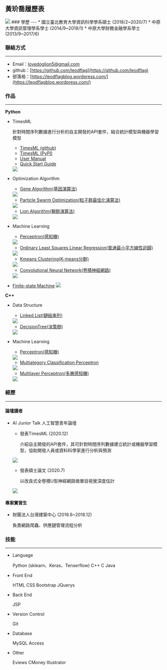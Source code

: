## 黃玠喬履歷表

<style type="text/css">
#img_style {
    border-radius: 200px;
    background-position: left top;
    background-repeat: repeat;
    padding: 80px;
    width: 150px;
    height: 150px;
}
</style>
<img class="img_style" src="/portfolio_img/me.jpg"/>
### 學歷
---
* 國立臺北教育大學資訊科學學系碩士 (2018/2~2020/7)
* 中原大學資訊管理學系學士 (2014/9~2018/1)
* 中原大學財務金融學系學士 (2013/9~2017/6)

### 聯絡方式
---
* Email：lovedoglion5@gmail.com
* github：[https://github.com/leodflag](https://github.com/leodflag)
* 部落格：[https://leodflagblog.wordpress.com/](https://leodflagblog.wordpress.com/)

### 作品
---
**Python**

* TimesML

    針對時間序列數據進行分析的自主開發的API套件，結合統計模型與機器學習模型
    * [TimesML (github)](https://github.com/leodflag/TimesML)
    * [TimesML (PyPI)](https://pypi.org/project/TimesML/)
    * [User Manual](https://leodflag.github.io/TimesML_html/)
    * [Quick Start Guide](https://github.com/leodflag/TimesML/blob/master/TimesML_example.ipynb)
    <img src="/portfolio_img/TimesMLChart.png"/>

* Optimization Algorithm

    * [Gene Algorithm(基因演算法)](https://github.com/leodflag/Python_Optimization-Algorithm)
    <img src="/portfolio_img/gene.png"/>

    * [Particle Swarm Optimization(粒子群最佳化演算法)](https://github.com/leodflag/Python_PSO)
    <img src="/portfolio_img/PSO.png"/>

    * [Lion Algorithm(獅群演算法)](https://github.com/leodflag/Python_LionAlgorithm)
    <img src="/portfolio_img/Lion.png"/>


* Machine Learning

    * [Perceptron(感知機)](https://github.com/leodflag/Python_PLA)
    <img src="/portfolio_img/PLA.png"/>

    * [Ordinary Least Squares Linear Regression(普通最小平方線性迴歸)](https://github.com/leodflag/Python_Linear_Regression)
    <img src="/portfolio_img/linear_reg.png"/>

    * [Kmeans Clustering(K-means分群)](https://github.com/leodflag/Python_Kmeans_Clustering)
    <img src="/portfolio_img/k-means.png"/>

    * [Convolutional Neural Network(卷積神經網路)](https://github.com/leodflag/Python_mnist_keras_cnn)
    <img src="/portfolio_img/CNN.png"/>


* [Finite-state Machine](https://github.com/leodflag/Python_DNA_FSM)
    <img src="/portfolio_img/FSM.png"/>



**C++**

 * Data Structure

    * [Linked List(鏈結串列)](https://github.com/leodflag/CPP_Linked_List)
    <img src="/portfolio_img/linked_list.png"/>

    * [DecisionTree(決策樹)](https://github.com/leodflag/CPP_DecisionTree)
    <img src="/portfolio_img/tree.png"/>


* Machine Learning

    * [Perceptron(感知機)](https://github.com/leodflag/CPP_PLA)
    <img src="/portfolio_img/CPP_PLA.png"/>

    * [Multiategory Classification Perceptron](https://github.com/leodflag/CPP_Multicategory-Classification_PLA)
    <img src="/portfolio_img/MPLA.png"/>

    * [Multilayer Perceptron(多層感知機)](https://github.com/leodflag/CPP_MLP)
    <img src="/portfolio_img/MLP.png"/>


### 經歷
----
#### 論壇講者
 * AI Junior Talk 人工智慧青年論壇

    * 發表TimesML  (2020.12)

         介紹自主開發的API套件，其可針對時間序列數據建立統計或機器學習模型，協助開發人員或資料科學家進行分析與預測

    <img src="/portfolio_img/aiTalk_TimesML.jpg"/>

    * 發表碩士論文  (2020.7)

        以改良式全卷積U型神經網路做單目視覺深度估計

    <img src="/portfolio_img/aiTalk_Unet.jpg"/>

#### 專案實習生
* 財團法人台灣建築中心  (2018.6~2018.12)

    負責網路爬蟲、供應鏈管理流程分析

### 技能
----
* Language
    
    Python (sklearn、Keras、Tenserflow)
    C++
    C
    Java

* Front End

    HTML
    CSS
    Bootstrap
    JQuerys

* Back End

    JSP

* Version Control

    Git

* Database

    MySQL
    Access

* Other

    Eviews
    CMoney
    Illustrator
